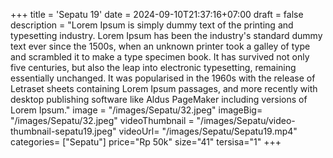 +++
title = 'Sepatu 19'
date = 2024-09-10T21:37:16+07:00
draft = false
description = "Lorem Ipsum is simply dummy text of the printing and typesetting industry. Lorem Ipsum has been the industry's standard dummy text ever since the 1500s, when an unknown printer took a galley of type and scrambled it to make a type specimen book. It has survived not only five centuries, but also the leap into electronic typesetting, remaining essentially unchanged. It was popularised in the 1960s with the release of Letraset sheets containing Lorem Ipsum passages, and more recently with desktop publishing software like Aldus PageMaker including versions of Lorem Ipsum."
image = "/images/Sepatu/32.jpeg"
imageBig= "/images/Sepatu/32.jpeg"
videoThumbnail = "/images/Sepatu/video-thumbnail-sepatu19.jpeg"
videoUrl= "/images/Sepatu/Sepatu19.mp4"
categories= ["Sepatu"]
price="Rp 50k"
size="41"
tersisa="1"
+++
